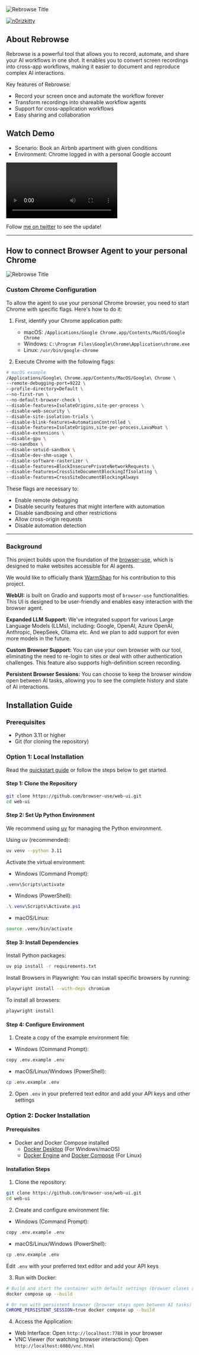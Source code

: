 <img src="./assets/rebrowse-title.png" alt="Rebrowse Title" width="full"/>

<br/>

[![n0rizkitty](https://img.shields.io/twitter/follow/n0rizkitty?style=social)](https://x.com/n0rizkitty)

## About Rebrowse

Rebrowse is a powerful tool that allows you to record, automate, and share your AI workflows in one shot. It enables you to convert screen recordings into cross-app workflows, making it easier to document and reproduce complex AI interactions.

Key features of Rebrowse:
- Record your screen once and automate the workflow forever
- Transform recordings into shareable workflow agents
- Support for cross-application workflows
- Easy sharing and collaboration

## Watch Demo

- Scenario: Book an Airbnb apartment with given conditions
- Environment: Chrome logged in with a personal Google account

<video src="./Airbnb-Booking-demo.mov" controls="controls">Your browser does not support playing this video!</video>

Follow [me on twitter](https://x.com/n0rizkitty) to see the update!

---
## How to connect Browser Agent to your personal Chrome

<img src="./assets/BrowserAI-Setting.png" alt="Rebrowse Title" width="full"/>

### Custom Chrome Configuration

To allow the agent to use your personal Chrome browser, you need to start Chrome with specific flags. Here's how to do it:

1. First, identify your Chrome application path:
   - macOS: `/Applications/Google Chrome.app/Contents/MacOS/Google Chrome`
   - Windows: `C:\Program Files\Google\Chrome\Application\chrome.exe`
   - Linux: `/usr/bin/google-chrome`

2. Execute Chrome with the following flags:
```bash
# macOS example
/Applications/Google\ Chrome.app/Contents/MacOS/Google\ Chrome \
--remote-debugging-port=9222 \
--profile-directory=Default \
--no-first-run \
--no-default-browser-check \
--disable-features=IsolateOrigins,site-per-process \
--disable-web-security \
--disable-site-isolation-trials \
--disable-blink-features=AutomationControlled \
--disable-features=IsolateOrigins,site-per-process,LavaMoat \
--disable-extensions \
--disable-gpu \
--no-sandbox \
--disable-setuid-sandbox \
--disable-dev-shm-usage \
--disable-software-rasterizer \
--disable-features=BlockInsecurePrivateNetworkRequests \
--disable-features=CrossSiteDocumentBlockingIfIsolating \
--disable-features=CrossSiteDocumentBlockingAlways
```

These flags are necessary to:
- Enable remote debugging
- Disable security features that might interfere with automation
- Disable sandboxing and other restrictions
- Allow cross-origin requests
- Disable automation detection

---
### Background

This project builds upon the foundation of the [browser-use](https://github.com/browser-use/browser-use), which is designed to make websites accessible for AI agents.

We would like to officially thank [WarmShao](https://github.com/warmshao) for his contribution to this project.

**WebUI:** is built on Gradio and supports most of `browser-use` functionalities. This UI is designed to be user-friendly and enables easy interaction with the browser agent.

**Expanded LLM Support:** We've integrated support for various Large Language Models (LLMs), including: Google, OpenAI, Azure OpenAI, Anthropic, DeepSeek, Ollama etc. And we plan to add support for even more models in the future.

**Custom Browser Support:** You can use your own browser with our tool, eliminating the need to re-login to sites or deal with other authentication challenges. This feature also supports high-definition screen recording.

**Persistent Browser Sessions:** You can choose to keep the browser window open between AI tasks, allowing you to see the complete history and state of AI interactions.

## Installation Guide

### Prerequisites
- Python 3.11 or higher
- Git (for cloning the repository)

### Option 1: Local Installation

Read the [quickstart guide](https://docs.browser-use.com/quickstart#prepare-the-environment) or follow the steps below to get started.

#### Step 1: Clone the Repository
```bash
git clone https://github.com/browser-use/web-ui.git
cd web-ui
```

#### Step 2: Set Up Python Environment
We recommend using [uv](https://docs.astral.sh/uv/) for managing the Python environment.

Using uv (recommended):
```bash
uv venv --python 3.11
```

Activate the virtual environment:
- Windows (Command Prompt):
```cmd
.venv\Scripts\activate
```
- Windows (PowerShell):
```powershell
.\.venv\Scripts\Activate.ps1
```
- macOS/Linux:
```bash
source .venv/bin/activate
```

#### Step 3: Install Dependencies
Install Python packages:
```bash
uv pip install -r requirements.txt
```

Install Browsers in Playwright:
You can install specific browsers by running:
```bash
playwright install --with-deps chromium
```

To install all browsers:
```bash
playwright install
```

#### Step 4: Configure Environment
1. Create a copy of the example environment file:
- Windows (Command Prompt):
```bash
copy .env.example .env
```
- macOS/Linux/Windows (PowerShell):
```bash
cp .env.example .env
```
2. Open `.env` in your preferred text editor and add your API keys and other settings

### Option 2: Docker Installation

#### Prerequisites
- Docker and Docker Compose installed
  - [Docker Desktop](https://www.docker.com/products/docker-desktop/) (For Windows/macOS)
  - [Docker Engine](https://docs.docker.com/engine/install/) and [Docker Compose](https://docs.docker.com/compose/install/) (For Linux)

#### Installation Steps
1. Clone the repository:
```bash
git clone https://github.com/browser-use/web-ui.git
cd web-ui
```

2. Create and configure environment file:
- Windows (Command Prompt):
```bash
copy .env.example .env
```
- macOS/Linux/Windows (PowerShell):
```bash
cp .env.example .env
```
Edit `.env` with your preferred text editor and add your API keys

3. Run with Docker:
```bash
# Build and start the container with default settings (browser closes after AI tasks)
docker compose up --build
```
```bash
# Or run with persistent browser (browser stays open between AI tasks)
CHROME_PERSISTENT_SESSION=true docker compose up --build
```


4. Access the Application:
- Web Interface: Open `http://localhost:7788` in your browser
- VNC Viewer (for watching browser interactions): Open `http://localhost:6080/vnc.html`